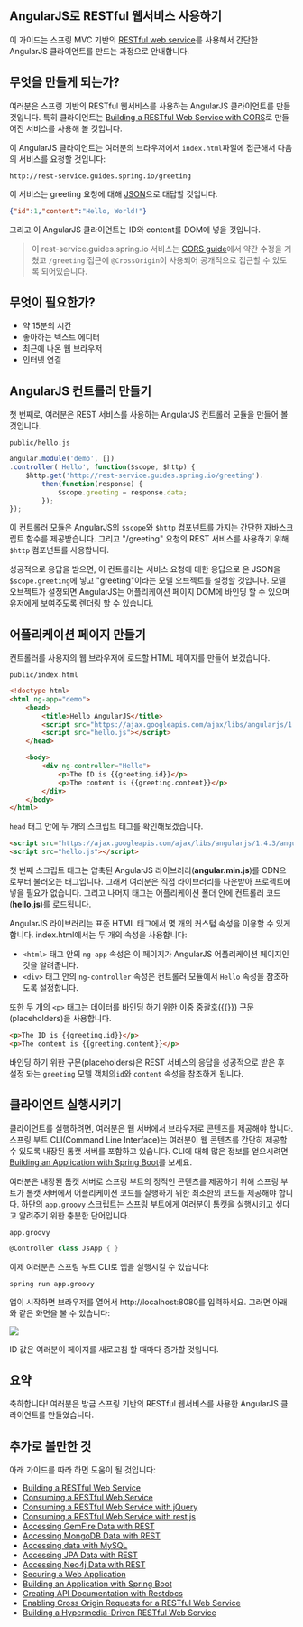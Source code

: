 ## AngularJS로 RESTful 웹서비스 사용하기
이 가이드는 스프링 MVC 기반의 [RESTful web service](http://spring.io/understanding/REST)를 사용해서 간단한 AngularJS 클라이언트를 만드는 과정으로 안내합니다.

## 무엇을 만들게 되는가?
여러분은 스프링 기반의 RESTful 웹서비스를 사용하는 AngularJS 클라이언트를 만들 것입니다. 특히 클라이언트는 [Building a RESTful Web Service with CORS](http://spring.io/guides/gs/rest-service-cors/)로 만들어진 서비스를 사용해 볼 것입니다.

이 AngularJS 클라이언트는 여러분의 브라우저에서 `index.html`파일에 접근해서 다음의 서비스를 요청할 것입니다:

```
http://rest-service.guides.spring.io/greeting
```

이 서비스는 greeting 요청에 대해 [JSON](http://spring.io/understanding/JSON)으로 대답할 것입니다.

```json
{"id":1,"content":"Hello, World!"}
```

그리고 이 AngularJS 클라이언트는 ID와 content를 DOM에 넣을 것입니다.

> 이 rest-service.guides.spring.io 서비스는 [CORS guide](http://spring.io/guides/gs/rest-service-cors/)에서 약간 수정을 거쳤고 `/greeting` 접근에 `@CrossOrigin`이 사용되어 공개적으로 접근할 수 있도록 되어있습니다.

## 무엇이 필요한가?
* 약 15분의 시간
* 좋아하는 텍스트 에디터
* 최근에 나온 웹 브라우저
* 인터넷 연결

## AngularJS 컨트롤러 만들기
첫 번째로, 여러분은 REST 서비스를 사용하는 AngularJS 컨트롤러 모듈을 만들어 볼 것입니다.

`public/hello.js`

```js
angular.module('demo', [])
.controller('Hello', function($scope, $http) {
    $http.get('http://rest-service.guides.spring.io/greeting').
        then(function(response) {
            $scope.greeting = response.data;
        });
});
```

이 컨트롤러 모듈은 AngularJS의 `$scope`와 `$http` 컴포넌트를 가지는 간단한 자바스크립트 함수를 제공받습니다. 그리고 "/greeting" 요청의 REST 서비스를 사용하기 위해 `$http` 컴포넌트를 사용합니다.

성공적으로 응답을 받으면, 이 컨트롤러는 서비스 요청에 대한 응답으로 온 JSON을 `$scope.greeting`에 넣고 "greeting"이라는 모델 오브젝트를 설정할 것입니다. 모델 오브젝트가 설정되면 AngularJS는 어플리케이션 페이지 DOM에 바인딩 할 수 있으며 유저에게 보여주도록 렌더링 할 수 있습니다.

## 어플리케이션 페이지 만들기
컨트롤러를 사용자의 웹 브라우저에 로드할 HTML 페이지를 만들어 보겠습니다.

`public/index.html`

```html
<!doctype html>
<html ng-app="demo">
	<head>
		<title>Hello AngularJS</title>
		<script src="https://ajax.googleapis.com/ajax/libs/angularjs/1.4.3/angular.min.js"></script>
    	<script src="hello.js"></script>
	</head>

	<body>
		<div ng-controller="Hello">
			<p>The ID is {{greeting.id}}</p>
			<p>The content is {{greeting.content}}</p>
		</div>
	</body>
</html>
```

`head` 태그 안에 두 개의 스크립트 태그를 확인해보겠습니다.

```html
<script src="https://ajax.googleapis.com/ajax/libs/angularjs/1.4.3/angular.min.js"></script>
<script src="hello.js"></script>
```

첫 번째 스크립트 태그는 압축된 AngularJS 라이브러리(**angular.min.js**)를 CDN으로부터 불러오는 태그입니다. 그래서 여러분은 직접 라이브러리를 다운받아 프로젝트에 넣을 필요가 없습니다. 그리고 나머지 태그는 어플리케이션 폴더 안에 컨트롤러 코드(**hello.js**)를 로드됩니다.

AngularJS 라이브러리는 표준 HTML 태그에서 몇 개의 커스텀 속성을 이용할 수 있게 합니다. index.html에서는 두 개의 속성을 사용합니다:

* `<html>` 태그 안의 `ng-app` 속성은 이 페이지가 AngularJS 어플리케이션 페이지인 것을 알려줍니다.
* `<div>` 태그 안의 `ng-controller` 속성은 컨트롤러 모듈에서 `Hello` 속성을 참조하도록 설정합니다.

또한 두 개의 `<p>` 태그는 데이터를 바인딩 하기 위한 이중 중괄호({{}}) 구문(placeholders)을 사용합니다.

```html
<p>The ID is {{greeting.id}}</p>
<p>The content is {{greeting.content}}</p>
```

바인딩 하기 위한 구문(placeholders)은 REST 서비스의 응답을 성공적으로 받은 후 설정 돠는 `greeting` 모델 객체의`id`와 `content` 속성을 참조하게 됩니다.

## 클라이언트 실행시키기
클라이언트를 실행하려면, 여러분은 웹 서버에서 브라우저로 콘텐츠를 제공해야 합니다. 스프링 부트 CLI(Command Line Interface)는 여러분이 웹 콘텐츠를 간단히 제공할 수 있도록 내장된 톰캣 서버를 포함하고 있습니다. CLI에 대해 많은 정보를 얻으시려면 [Building an Application with Spring Boot](http://spring.io/guides/gs/spring-boot/)를 보세요.

여러분은 내장된 톰캣 서버로 스프링 부트의 정적인 콘텐츠를 제공하기 위해 스프링 부트가 톰캣 서버에서 어플리케이션 코드를 실행하기 위한 최소한의 코드를 제공해야 합니다. 하단의 `app.groovy` 스크립트는 스프링 부트에게 여러분이 톰캣을 실행시키고 싶다고 알려주기 위한 충분한 단어입니다.

`app.groovy`

```groovy
@Controller class JsApp { }
```

이제 여러분은 스프링 부트 CLI로 앱을 실행시킬 수 있습니다:

```
spring run app.groovy
```

앱이 시작하면 브라우저를 열어서 http://localhost:8080를 입력하세요. 그러면 아래와 같은 화면을 불 수 있습니다:

![](http://spring.io/guides/gs/consuming-rest-angularjs/images/hello.png)

ID 값은 여러분이 페이지를 새로고침 할 때마다 증가할 것입니다.

## 요약
축하합니다! 여러분은 방금 스프링 기반의 RESTful 웹서비스를 사용한 AngularJS 클라이언트를 만들었습니다.

## 추가로 볼만한 것
아래 가이드를 따라 하면 도움이 될 것입니다:

* [Building a RESTful Web Service](https://spring.io/guides/gs/rest-service/)
* [Consuming a RESTful Web Service](https://spring.io/guides/gs/consuming-rest/)
* [Consuming a RESTful Web Service with jQuery](https://spring.io/guides/gs/consuming-rest-jquery/)
* [Consuming a RESTful Web Service with rest.js](https://spring.io/guides/gs/consuming-rest-restjs/)
* [Accessing GemFire Data with REST](https://spring.io/guides/gs/accessing-gemfire-data-rest/)
* [Accessing MongoDB Data with REST](https://spring.io/guides/gs/accessing-mongodb-data-rest/)
* [Accessing data with MySQL](https://spring.io/guides/gs/accessing-data-mysql/)
* [Accessing JPA Data with REST](https://spring.io/guides/gs/accessing-data-rest/)
* [Accessing Neo4j Data with REST](https://spring.io/guides/gs/accessing-neo4j-data-rest/)
* [Securing a Web Application](https://spring.io/guides/gs/securing-web/)
* [Building an Application with Spring Boot](https://spring.io/guides/gs/spring-boot/)
* [Creating API Documentation with Restdocs](https://spring.io/guides/gs/testing-restdocs/)
* [Enabling Cross Origin Requests for a RESTful Web Service](https://spring.io/guides/gs/rest-service-cors/)
* [Building a Hypermedia-Driven RESTful Web Service](https://spring.io/guides/gs/rest-hateoas/)